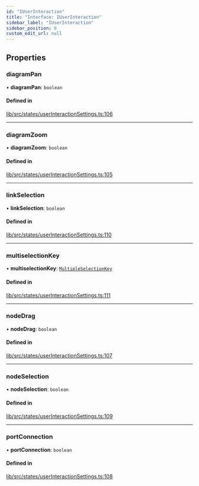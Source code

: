```yaml
---
id: "IUserInteraction"
title: "Interface: IUserInteraction"
sidebar_label: "IUserInteraction"
sidebar_position: 0
custom_edit_url: null
---
```


## Properties

### diagramPan

• **diagramPan**: `boolean`

#### Defined in

[lib/src/states/userInteractionSettings.ts:106](https://github.com/tokarchyn/react-easy-diagram/blob/370fa2c/lib/src/states/userInteractionSettings.ts#L106)

___

### diagramZoom

• **diagramZoom**: `boolean`

#### Defined in

[lib/src/states/userInteractionSettings.ts:105](https://github.com/tokarchyn/react-easy-diagram/blob/370fa2c/lib/src/states/userInteractionSettings.ts#L105)

___

### linkSelection

• **linkSelection**: `boolean`

#### Defined in

[lib/src/states/userInteractionSettings.ts:110](https://github.com/tokarchyn/react-easy-diagram/blob/370fa2c/lib/src/states/userInteractionSettings.ts#L110)

___

### multiselectionKey

• **multiselectionKey**: [`MultipleSelectionKey`](../#multipleselectionkey)

#### Defined in

[lib/src/states/userInteractionSettings.ts:111](https://github.com/tokarchyn/react-easy-diagram/blob/370fa2c/lib/src/states/userInteractionSettings.ts#L111)

___

### nodeDrag

• **nodeDrag**: `boolean`

#### Defined in

[lib/src/states/userInteractionSettings.ts:107](https://github.com/tokarchyn/react-easy-diagram/blob/370fa2c/lib/src/states/userInteractionSettings.ts#L107)

___

### nodeSelection

• **nodeSelection**: `boolean`

#### Defined in

[lib/src/states/userInteractionSettings.ts:109](https://github.com/tokarchyn/react-easy-diagram/blob/370fa2c/lib/src/states/userInteractionSettings.ts#L109)

___

### portConnection

• **portConnection**: `boolean`

#### Defined in

[lib/src/states/userInteractionSettings.ts:108](https://github.com/tokarchyn/react-easy-diagram/blob/370fa2c/lib/src/states/userInteractionSettings.ts#L108)
